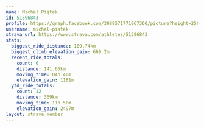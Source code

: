 ```yaml
---
name: Michał Piątek
id: 51596843
profile: https://graph.facebook.com/3089571771067360/picture?height=256&width=256
username: michal-piatek
strava_url: https://www.strava.com/athletes/51596843
stats:
  biggest_ride_distance: 109.74km
  biggest_climb_elevation_gain: 669.2m
  recent_ride_totals:
    count: 6
    distance: 141.65km
    moving_time: 04h 40m
    elevation_gain: 1181m
  ytd_ride_totals:
    count: 12
    distance: 369km
    moving_time: 11h 50m
    elevation_gain: 2497m
layout: strava_member
--- 
```

